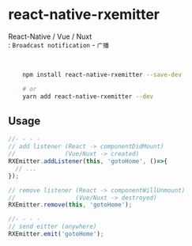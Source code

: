 # react-native-rxemitter

React-Native / Vue / Nuxt <br>
: `Broadcast notification` - `广播`

<br>

```sh
    npm install react-native-rxemitter --save-dev

    # or
    yarn add react-native-rxemitter --dev
```

## Usage

```js
//- - - -
// add listener (React -> componentDidMount)
//              (Vue/Nuxt -> created)
RXEmitter.addListener(this, 'gotoHome', ()=>{
  // ...
});

// remove listener (React -> componentWillUnmount)
//                 (Vue/Nuxt -> destroyed)
RXEmitter.remove(this, 'gotoHome');

//- - - -
// send eitter (anywhere)
RXEmitter.emit('gotoHome');
```